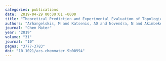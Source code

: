 ```yaml
---
categories: publications
date:  2019-04-29 00:00:01 +0000
title: "Theoretical Prediction and Experimental Evaluation of Topological Landscape and Thermodynamic Stability of a Fluorinated Zeolitic Imidazolate Framework"
authors: "Arhangelskis, M and Katsenis, AD and Novendra, N and Akimbekov, Z and Gandrath, D and Marrett, JM and Ayoub, G and Morris, AJ and Farha, OK and Friscic, T"
journal: "Chem Mater"
year: "2019"
volume: "31"
journal: "10"
pages: "3777-3783"
doi: "10.1021/acs.chemmater.9b00994"
---
```

